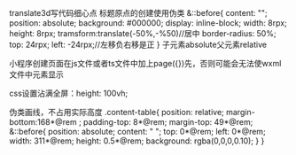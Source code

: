 translate3d写代码细心点
标题原点的创建使用伪类
&::before{
                    content: "";
                    position: absolute;
                    background: #000000;
                    display: inline-block;
                    width: 8rpx;
                    height: 8rpx;
                    tramsform:translate(-50%,-%50)//居中
                    border-radius: 50%;
                    top: 24rpx;
                    left: -24rpx;//左移负右移是正
                }
子元素absolute父元素relative

小程序创建页面在js文件或者ts文件中加上page({})先，否则可能会无法使wxml文件中元素显示

css设置沾满全屏：height: 100vh;

伪类画线，不占用实际高度
.content-table{
  position: relative;
  margin-bottom:168*@rem ;
  padding-top: 8*@rem;
  margin-top: 49*@rem;
  &::before{
    position: absolute;
    content: " ";
    top: 0*@rem;
    left: 0*@rem;
    width: 311*@rem;
    height: 0.5*@rem;
    background: rgba(0,0,0,0.10);
  }
}

